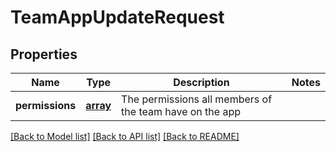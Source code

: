 # TeamAppUpdateRequest

## Properties
Name | Type | Description | Notes
------------ | ------------- | ------------- | -------------
**permissions** | [**array**](.md) | The permissions all members of the team have on the app | 

[[Back to Model list]](../README.md#documentation-for-models) [[Back to API list]](../README.md#documentation-for-api-endpoints) [[Back to README]](../README.md)

